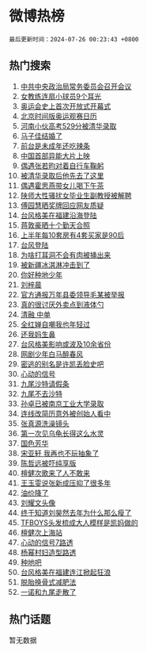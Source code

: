 # 微博热榜

`最后更新时间：2024-07-26 00:23:43 +0800`

## 热门搜索

1. [中共中央政治局常务委员会召开会议](https://m.weibo.cn/search?containerid=100103type%3D1%26t%3D10%26q%3D%23%E4%B8%AD%E5%85%B1%E4%B8%AD%E5%A4%AE%E6%94%BF%E6%B2%BB%E5%B1%80%E5%B8%B8%E5%8A%A1%E5%A7%94%E5%91%98%E4%BC%9A%E5%8F%AC%E5%BC%80%E4%BC%9A%E8%AE%AE%23&stream_entry_id=51&isnewpage=1&extparam=seat%3D1%26q%3D%2523%25E4%25B8%25AD%25E5%2585%25B1%25E4%25B8%25AD%25E5%25A4%25AE%25E6%2594%25BF%25E6%25B2%25BB%25E5%25B1%2580%25E5%25B8%25B8%25E5%258A%25A1%25E5%25A7%2594%25E5%2591%2598%25E4%25BC%259A%25E5%258F%25AC%25E5%25BC%2580%25E4%25BC%259A%25E8%25AE%25AE%2523%26filter_type%3Drealtimehot%26dgr%3D0%26pos%3D0%26stream_entry_id%3D51%26c_type%3D51%26cate%3D10103%26display_time%3D1721924622%26pre_seqid%3D17219246220650047359)
1. [女教练连扇小球员9个耳光](https://m.weibo.cn/search?containerid=100103type%3D1%26t%3D10%26q%3D%23%E5%A5%B3%E6%95%99%E7%BB%83%E8%BF%9E%E6%89%87%E5%B0%8F%E7%90%83%E5%91%989%E4%B8%AA%E8%80%B3%E5%85%89%23&stream_entry_id=31&isnewpage=1&extparam=seat%3D1%26flag%3D2%26filter_type%3Drealtimehot%26c_type%3D31%26lcate%3D5001%26band_rank%3D1%26realpos%3D1%26dgr%3D0%26pos%3D0%26stream_entry_id%3D31%26cate%3D5001%26q%3D%2523%25E5%25A5%25B3%25E6%2595%2599%25E7%25BB%2583%25E8%25BF%259E%25E6%2589%2587%25E5%25B0%258F%25E7%2590%2583%25E5%2591%25989%25E4%25B8%25AA%25E8%2580%25B3%25E5%2585%2589%2523%26display_time%3D1721924622%26pre_seqid%3D17219246220650047359)
1. [奥运会史上首次开放式开幕式](https://m.weibo.cn/search?containerid=100103type%3D1%26t%3D10%26q%3D%23%E5%A5%A5%E8%BF%90%E4%BC%9A%E5%8F%B2%E4%B8%8A%E9%A6%96%E6%AC%A1%E5%BC%80%E6%94%BE%E5%BC%8F%E5%BC%80%E5%B9%95%E5%BC%8F%23&stream_entry_id=31&isnewpage=1&extparam=seat%3D1%26flag%3D1%26filter_type%3Drealtimehot%26c_type%3D31%26lcate%3D5001%26band_rank%3D2%26realpos%3D2%26dgr%3D0%26pos%3D1%26stream_entry_id%3D31%26cate%3D5001%26q%3D%2523%25E5%25A5%25A5%25E8%25BF%2590%25E4%25BC%259A%25E5%258F%25B2%25E4%25B8%258A%25E9%25A6%2596%25E6%25AC%25A1%25E5%25BC%2580%25E6%2594%25BE%25E5%25BC%258F%25E5%25BC%2580%25E5%25B9%2595%25E5%25BC%258F%2523%26display_time%3D1721924622%26pre_seqid%3D17219246220650047359)
1. [北京时间版奥运观赛日历](https://m.weibo.cn/search?containerid=100103type%3D1%26t%3D10%26q%3D%23%E5%8C%97%E4%BA%AC%E6%97%B6%E9%97%B4%E7%89%88%E5%A5%A5%E8%BF%90%E8%A7%82%E8%B5%9B%E6%97%A5%E5%8E%86%23&stream_entry_id=31&isnewpage=1&extparam=seat%3D1%26flag%3D0%26filter_type%3Drealtimehot%26c_type%3D31%26lcate%3D5001%26band_rank%3D3%26realpos%3D3%26dgr%3D0%26pos%3D2%26stream_entry_id%3D31%26cate%3D5001%26q%3D%2523%25E5%258C%2597%25E4%25BA%25AC%25E6%2597%25B6%25E9%2597%25B4%25E7%2589%2588%25E5%25A5%25A5%25E8%25BF%2590%25E8%25A7%2582%25E8%25B5%259B%25E6%2597%25A5%25E5%258E%2586%2523%26display_time%3D1721924622%26pre_seqid%3D17219246220650047359)
1. [河南小伙高考529分被清华录取](https://m.weibo.cn/search?containerid=100103type%3D1%26t%3D10%26q%3D%23%E6%B2%B3%E5%8D%97%E5%B0%8F%E4%BC%99%E9%AB%98%E8%80%83529%E5%88%86%E8%A2%AB%E6%B8%85%E5%8D%8E%E5%BD%95%E5%8F%96%23&stream_entry_id=31&isnewpage=1&extparam=seat%3D1%26flag%3D32768%26filter_type%3Drealtimehot%26c_type%3D31%26lcate%3D5001%26band_rank%3D4%26realpos%3D4%26dgr%3D0%26pos%3D3%26stream_entry_id%3D31%26cate%3D5001%26q%3D%2523%25E6%25B2%25B3%25E5%258D%2597%25E5%25B0%258F%25E4%25BC%2599%25E9%25AB%2598%25E8%2580%2583529%25E5%2588%2586%25E8%25A2%25AB%25E6%25B8%2585%25E5%258D%258E%25E5%25BD%2595%25E5%258F%2596%2523%26display_time%3D1721924622%26pre_seqid%3D17219246220650047359)
1. [马子佳结婚了](https://m.weibo.cn/search?containerid=100103type%3D1%26t%3D10%26q%3D%23%E9%A9%AC%E5%AD%90%E4%BD%B3%E7%BB%93%E5%A9%9A%E4%BA%86%23&stream_entry_id=31&isnewpage=1&extparam=seat%3D1%26flag%3D2%26filter_type%3Drealtimehot%26c_type%3D31%26lcate%3D5001%26band_rank%3D5%26realpos%3D5%26dgr%3D0%26pos%3D4%26stream_entry_id%3D31%26cate%3D5001%26q%3D%2523%25E9%25A9%25AC%25E5%25AD%2590%25E4%25BD%25B3%25E7%25BB%2593%25E5%25A9%259A%25E4%25BA%2586%2523%26display_time%3D1721924622%26pre_seqid%3D17219246220650047359)
1. [前台是未成年还吃辣条](https://m.weibo.cn/search?containerid=100103type%3D1%26t%3D10%26q%3D%E5%89%8D%E5%8F%B0%E6%98%AF%E6%9C%AA%E6%88%90%E5%B9%B4%E8%BF%98%E5%90%83%E8%BE%A3%E6%9D%A1&stream_entry_id=31&isnewpage=1&extparam=seat%3D1%26flag%3D2%26filter_type%3Drealtimehot%26c_type%3D31%26lcate%3D5001%26band_rank%3D6%26realpos%3D6%26dgr%3D0%26pos%3D5%26stream_entry_id%3D31%26cate%3D5001%26q%3D%25E5%2589%258D%25E5%258F%25B0%25E6%2598%25AF%25E6%259C%25AA%25E6%2588%2590%25E5%25B9%25B4%25E8%25BF%2598%25E5%2590%2583%25E8%25BE%25A3%25E6%259D%25A1%26display_time%3D1721924622%26pre_seqid%3D17219246220650047359)
1. [中国首部异能大片上映](https://m.weibo.cn/search?containerid=100103type%3D1%26t%3D10%26q%3D%23%E4%B8%AD%E5%9B%BD%E9%A6%96%E9%83%A8%E5%BC%82%E8%83%BD%E5%A4%A7%E7%89%87%E4%B8%8A%E6%98%A0%23&stream_entry_id=31&isnewpage=1&extparam=seat%3D1%26topic_ad%3D1%26filter_type%3Drealtimehot%26c_type%3D31%26adid%3D246995%26lcate%3D5001%26q%3D%2523%25E4%25B8%25AD%25E5%259B%25BD%25E9%25A6%2596%25E9%2583%25A8%25E5%25BC%2582%25E8%2583%25BD%25E5%25A4%25A7%25E7%2589%2587%25E4%25B8%258A%25E6%2598%25A0%2523%26pos%3D6%26dgr%3D0%26is_ad_pos%3D1%26stream_entry_id%3D31%26cate%3D5001%26band_rank%3D7%26display_time%3D1721924622%26pre_seqid%3D17219246220650047359)
1. [偶遇张若昀对着自行车鞠躬](https://m.weibo.cn/search?containerid=100103type%3D1%26t%3D10%26q%3D%E5%81%B6%E9%81%87%E5%BC%A0%E8%8B%A5%E6%98%80%E5%AF%B9%E7%9D%80%E8%87%AA%E8%A1%8C%E8%BD%A6%E9%9E%A0%E8%BA%AC&stream_entry_id=31&isnewpage=1&extparam=seat%3D1%26flag%3D2%26filter_type%3Drealtimehot%26c_type%3D31%26lcate%3D5001%26band_rank%3D7%26realpos%3D7%26dgr%3D0%26pos%3D7%26stream_entry_id%3D31%26cate%3D5001%26q%3D%25E5%2581%25B6%25E9%2581%2587%25E5%25BC%25A0%25E8%258B%25A5%25E6%2598%2580%25E5%25AF%25B9%25E7%259D%2580%25E8%2587%25AA%25E8%25A1%258C%25E8%25BD%25A6%25E9%259E%25A0%25E8%25BA%25AC%26display_time%3D1721924622%26pre_seqid%3D17219246220650047359)
1. [被清华录取后他先去了这里](https://m.weibo.cn/search?containerid=100103type%3D1%26t%3D10%26q%3D%23%E8%A2%AB%E6%B8%85%E5%8D%8E%E5%BD%95%E5%8F%96%E5%90%8E%E4%BB%96%E5%85%88%E5%8E%BB%E4%BA%86%E8%BF%99%E9%87%8C%23&stream_entry_id=31&isnewpage=1&extparam=seat%3D1%26flag%3D0%26filter_type%3Drealtimehot%26c_type%3D31%26lcate%3D5001%26band_rank%3D8%26realpos%3D8%26dgr%3D0%26pos%3D8%26stream_entry_id%3D31%26cate%3D5001%26q%3D%2523%25E8%25A2%25AB%25E6%25B8%2585%25E5%258D%258E%25E5%25BD%2595%25E5%258F%2596%25E5%2590%258E%25E4%25BB%2596%25E5%2585%2588%25E5%258E%25BB%25E4%25BA%2586%25E8%25BF%2599%25E9%2587%258C%2523%26display_time%3D1721924622%26pre_seqid%3D17219246220650047359)
1. [偶遇霍思燕带女儿喝下午茶](https://m.weibo.cn/search?containerid=100103type%3D1%26t%3D10%26q%3D%23%E5%81%B6%E9%81%87%E9%9C%8D%E6%80%9D%E7%87%95%E5%B8%A6%E5%A5%B3%E5%84%BF%E5%96%9D%E4%B8%8B%E5%8D%88%E8%8C%B6%23&stream_entry_id=31&isnewpage=1&extparam=seat%3D1%26flag%3D2%26filter_type%3Drealtimehot%26c_type%3D31%26lcate%3D5001%26band_rank%3D9%26realpos%3D9%26dgr%3D0%26pos%3D9%26stream_entry_id%3D31%26cate%3D5001%26q%3D%2523%25E5%2581%25B6%25E9%2581%2587%25E9%259C%258D%25E6%2580%259D%25E7%2587%2595%25E5%25B8%25A6%25E5%25A5%25B3%25E5%2584%25BF%25E5%2596%259D%25E4%25B8%258B%25E5%258D%2588%25E8%258C%25B6%2523%26display_time%3D1721924622%26pre_seqid%3D17219246220650047359)
1. [陕师大性骚扰女毕业生副教授被解聘](https://m.weibo.cn/search?containerid=100103type%3D1%26t%3D10%26q%3D%23%E9%99%95%E5%B8%88%E5%A4%A7%E6%80%A7%E9%AA%9A%E6%89%B0%E5%A5%B3%E6%AF%95%E4%B8%9A%E7%94%9F%E5%89%AF%E6%95%99%E6%8E%88%E8%A2%AB%E8%A7%A3%E8%81%98%23&stream_entry_id=31&isnewpage=1&extparam=seat%3D1%26flag%3D1%26filter_type%3Drealtimehot%26c_type%3D31%26lcate%3D5001%26band_rank%3D10%26realpos%3D10%26dgr%3D0%26pos%3D10%26stream_entry_id%3D31%26cate%3D5001%26q%3D%2523%25E9%2599%2595%25E5%25B8%2588%25E5%25A4%25A7%25E6%2580%25A7%25E9%25AA%259A%25E6%2589%25B0%25E5%25A5%25B3%25E6%25AF%2595%25E4%25B8%259A%25E7%2594%259F%25E5%2589%25AF%25E6%2595%2599%25E6%258E%2588%25E8%25A2%25AB%25E8%25A7%25A3%25E8%2581%2598%2523%26display_time%3D1721924622%26pre_seqid%3D17219246220650047359)
1. [傅园慧晒奖牌回应网友质疑](https://m.weibo.cn/search?containerid=100103type%3D1%26t%3D10%26q%3D%23%E5%82%85%E5%9B%AD%E6%85%A7%E6%99%92%E5%A5%96%E7%89%8C%E5%9B%9E%E5%BA%94%E7%BD%91%E5%8F%8B%E8%B4%A8%E7%96%91%23&stream_entry_id=31&isnewpage=1&extparam=seat%3D1%26flag%3D1%26filter_type%3Drealtimehot%26c_type%3D31%26lcate%3D5001%26band_rank%3D11%26realpos%3D11%26dgr%3D0%26pos%3D11%26stream_entry_id%3D31%26cate%3D5001%26q%3D%2523%25E5%2582%2585%25E5%259B%25AD%25E6%2585%25A7%25E6%2599%2592%25E5%25A5%2596%25E7%2589%258C%25E5%259B%259E%25E5%25BA%2594%25E7%25BD%2591%25E5%258F%258B%25E8%25B4%25A8%25E7%2596%2591%2523%26display_time%3D1721924622%26pre_seqid%3D17219246220650047359)
1. [台风格美在福建沿海登陆](https://m.weibo.cn/search?containerid=100103type%3D1%26t%3D10%26q%3D%23%E5%8F%B0%E9%A3%8E%E6%A0%BC%E7%BE%8E%E5%9C%A8%E7%A6%8F%E5%BB%BA%E6%B2%BF%E6%B5%B7%E7%99%BB%E9%99%86%23&stream_entry_id=31&isnewpage=1&extparam=seat%3D1%26flag%3D0%26filter_type%3Drealtimehot%26c_type%3D31%26lcate%3D5001%26band_rank%3D12%26realpos%3D12%26dgr%3D0%26pos%3D12%26stream_entry_id%3D31%26cate%3D5001%26q%3D%2523%25E5%258F%25B0%25E9%25A3%258E%25E6%25A0%25BC%25E7%25BE%258E%25E5%259C%25A8%25E7%25A6%258F%25E5%25BB%25BA%25E6%25B2%25BF%25E6%25B5%25B7%25E7%2599%25BB%25E9%2599%2586%2523%26display_time%3D1721924622%26pre_seqid%3D17219246220650047359)
1. [蒋敦豪晒十个勤天合照](https://m.weibo.cn/search?containerid=100103type%3D1%26t%3D10%26q%3D%23%E8%92%8B%E6%95%A6%E8%B1%AA%E6%99%92%E5%8D%81%E4%B8%AA%E5%8B%A4%E5%A4%A9%E5%90%88%E7%85%A7%23&stream_entry_id=31&isnewpage=1&extparam=seat%3D1%26flag%3D1%26filter_type%3Drealtimehot%26c_type%3D31%26lcate%3D5001%26band_rank%3D13%26realpos%3D13%26dgr%3D0%26pos%3D13%26stream_entry_id%3D31%26cate%3D5001%26q%3D%2523%25E8%2592%258B%25E6%2595%25A6%25E8%25B1%25AA%25E6%2599%2592%25E5%258D%2581%25E4%25B8%25AA%25E5%258B%25A4%25E5%25A4%25A9%25E5%2590%2588%25E7%2585%25A7%2523%26display_time%3D1721924622%26pre_seqid%3D17219246220650047359)
1. [上半年每10套房有4套买家是90后](https://m.weibo.cn/search?containerid=100103type%3D1%26t%3D10%26q%3D%23%E4%B8%8A%E5%8D%8A%E5%B9%B4%E6%AF%8F10%E5%A5%97%E6%88%BF%E6%9C%894%E5%A5%97%E4%B9%B0%E5%AE%B6%E6%98%AF90%E5%90%8E%23&stream_entry_id=31&isnewpage=1&extparam=seat%3D1%26flag%3D0%26filter_type%3Drealtimehot%26c_type%3D31%26lcate%3D5001%26band_rank%3D14%26realpos%3D14%26dgr%3D0%26pos%3D14%26stream_entry_id%3D31%26cate%3D5001%26q%3D%2523%25E4%25B8%258A%25E5%258D%258A%25E5%25B9%25B4%25E6%25AF%258F10%25E5%25A5%2597%25E6%2588%25BF%25E6%259C%25894%25E5%25A5%2597%25E4%25B9%25B0%25E5%25AE%25B6%25E6%2598%25AF90%25E5%2590%258E%2523%26display_time%3D1721924622%26pre_seqid%3D17219246220650047359)
1. [台风登陆](https://m.weibo.cn/search?containerid=100103type%3D1%26t%3D10%26q%3D%E5%8F%B0%E9%A3%8E%E7%99%BB%E9%99%86&stream_entry_id=31&isnewpage=1&extparam=seat%3D1%26flag%3D0%26filter_type%3Drealtimehot%26c_type%3D31%26lcate%3D5001%26band_rank%3D15%26realpos%3D15%26dgr%3D0%26pos%3D15%26stream_entry_id%3D31%26cate%3D5001%26q%3D%25E5%258F%25B0%25E9%25A3%258E%25E7%2599%25BB%25E9%2599%2586%26display_time%3D1721924622%26pre_seqid%3D17219246220650047359)
1. [为啥打耳洞不会有肉被捅出来](https://m.weibo.cn/search?containerid=100103type%3D1%26t%3D10%26q%3D%23%E4%B8%BA%E5%95%A5%E6%89%93%E8%80%B3%E6%B4%9E%E4%B8%8D%E4%BC%9A%E6%9C%89%E8%82%89%E8%A2%AB%E6%8D%85%E5%87%BA%E6%9D%A5%23&stream_entry_id=31&isnewpage=1&extparam=seat%3D1%26flag%3D0%26filter_type%3Drealtimehot%26c_type%3D31%26lcate%3D5001%26band_rank%3D16%26realpos%3D16%26dgr%3D0%26pos%3D16%26stream_entry_id%3D31%26cate%3D5001%26q%3D%2523%25E4%25B8%25BA%25E5%2595%25A5%25E6%2589%2593%25E8%2580%25B3%25E6%25B4%259E%25E4%25B8%258D%25E4%25BC%259A%25E6%259C%2589%25E8%2582%2589%25E8%25A2%25AB%25E6%258D%2585%25E5%2587%25BA%25E6%259D%25A5%2523%26display_time%3D1721924622%26pre_seqid%3D17219246220650047359)
1. [被新疆冰淇淋冲击到了](https://m.weibo.cn/search?containerid=100103type%3D1%26t%3D10%26q%3D%23%E8%A2%AB%E6%96%B0%E7%96%86%E5%86%B0%E6%B7%87%E6%B7%8B%E5%86%B2%E5%87%BB%E5%88%B0%E4%BA%86%23&stream_entry_id=31&isnewpage=1&extparam=seat%3D1%26flag%3D1%26filter_type%3Drealtimehot%26c_type%3D31%26lcate%3D5001%26band_rank%3D17%26realpos%3D17%26dgr%3D0%26pos%3D17%26stream_entry_id%3D31%26cate%3D5001%26q%3D%2523%25E8%25A2%25AB%25E6%2596%25B0%25E7%2596%2586%25E5%2586%25B0%25E6%25B7%2587%25E6%25B7%258B%25E5%2586%25B2%25E5%2587%25BB%25E5%2588%25B0%25E4%25BA%2586%2523%26display_time%3D1721924622%26pre_seqid%3D17219246220650047359)
1. [你好种地少年](https://m.weibo.cn/search?containerid=100103type%3D1%26t%3D10%26q%3D%23%E4%BD%A0%E5%A5%BD%E7%A7%8D%E5%9C%B0%E5%B0%91%E5%B9%B4%23&stream_entry_id=31&isnewpage=1&extparam=seat%3D1%26flag%3D0%26filter_type%3Drealtimehot%26c_type%3D31%26lcate%3D5001%26band_rank%3D18%26realpos%3D18%26dgr%3D0%26pos%3D18%26stream_entry_id%3D31%26cate%3D5001%26q%3D%2523%25E4%25BD%25A0%25E5%25A5%25BD%25E7%25A7%258D%25E5%259C%25B0%25E5%25B0%2591%25E5%25B9%25B4%2523%26display_time%3D1721924622%26pre_seqid%3D17219246220650047359)
1. [刘梓晨](https://m.weibo.cn/search?containerid=100103type%3D1%26t%3D10%26q%3D%E5%88%98%E6%A2%93%E6%99%A8&stream_entry_id=31&isnewpage=1&extparam=seat%3D1%26flag%3D0%26filter_type%3Drealtimehot%26c_type%3D31%26lcate%3D5001%26band_rank%3D19%26realpos%3D19%26dgr%3D0%26pos%3D19%26stream_entry_id%3D31%26cate%3D5001%26q%3D%25E5%2588%2598%25E6%25A2%2593%25E6%2599%25A8%26display_time%3D1721924622%26pre_seqid%3D17219246220650047359)
1. [官方通报万年县委领导毛某被举报](https://m.weibo.cn/search?containerid=100103type%3D1%26t%3D10%26q%3D%23%E5%AE%98%E6%96%B9%E9%80%9A%E6%8A%A5%E4%B8%87%E5%B9%B4%E5%8E%BF%E5%A7%94%E9%A2%86%E5%AF%BC%E6%AF%9B%E6%9F%90%E8%A2%AB%E4%B8%BE%E6%8A%A5%23&stream_entry_id=31&isnewpage=1&extparam=seat%3D1%26flag%3D1%26filter_type%3Drealtimehot%26c_type%3D31%26lcate%3D5001%26band_rank%3D20%26realpos%3D20%26dgr%3D0%26pos%3D20%26stream_entry_id%3D31%26cate%3D5001%26q%3D%2523%25E5%25AE%2598%25E6%2596%25B9%25E9%2580%259A%25E6%258A%25A5%25E4%25B8%2587%25E5%25B9%25B4%25E5%258E%25BF%25E5%25A7%2594%25E9%25A2%2586%25E5%25AF%25BC%25E6%25AF%259B%25E6%259F%2590%25E8%25A2%25AB%25E4%25B8%25BE%25E6%258A%25A5%2523%26display_time%3D1721924622%26pre_seqid%3D17219246220650047359)
1. [真的很讨厌外卖点到液体勺](https://m.weibo.cn/search?containerid=100103type%3D1%26t%3D10%26q%3D%23%E7%9C%9F%E7%9A%84%E5%BE%88%E8%AE%A8%E5%8E%8C%E5%A4%96%E5%8D%96%E7%82%B9%E5%88%B0%E6%B6%B2%E4%BD%93%E5%8B%BA%23&stream_entry_id=31&isnewpage=1&extparam=seat%3D1%26flag%3D0%26filter_type%3Drealtimehot%26c_type%3D31%26lcate%3D5001%26band_rank%3D21%26realpos%3D21%26dgr%3D0%26pos%3D21%26stream_entry_id%3D31%26cate%3D5001%26q%3D%2523%25E7%259C%259F%25E7%259A%2584%25E5%25BE%2588%25E8%25AE%25A8%25E5%258E%258C%25E5%25A4%2596%25E5%258D%2596%25E7%2582%25B9%25E5%2588%25B0%25E6%25B6%25B2%25E4%25BD%2593%25E5%258B%25BA%2523%26display_time%3D1721924622%26pre_seqid%3D17219246220650047359)
1. [清融 中单](https://m.weibo.cn/search?containerid=100103type%3D1%26t%3D10%26q%3D%E6%B8%85%E8%9E%8D+%E4%B8%AD%E5%8D%95&stream_entry_id=31&isnewpage=1&extparam=seat%3D1%26flag%3D0%26filter_type%3Drealtimehot%26c_type%3D31%26lcate%3D5001%26band_rank%3D22%26realpos%3D22%26dgr%3D0%26pos%3D22%26stream_entry_id%3D31%26cate%3D5001%26q%3D%25E6%25B8%2585%25E8%259E%258D%2520%25E4%25B8%25AD%25E5%258D%2595%26display_time%3D1721924622%26pre_seqid%3D17219246220650047359)
1. [全红婵自嘲我也年轻过](https://m.weibo.cn/search?containerid=100103type%3D1%26t%3D10%26q%3D%23%E5%85%A8%E7%BA%A2%E5%A9%B5%E8%87%AA%E5%98%B2%E6%88%91%E4%B9%9F%E5%B9%B4%E8%BD%BB%E8%BF%87%23&stream_entry_id=31&isnewpage=1&extparam=seat%3D1%26flag%3D1%26filter_type%3Drealtimehot%26c_type%3D31%26lcate%3D5001%26band_rank%3D23%26realpos%3D23%26dgr%3D0%26pos%3D23%26stream_entry_id%3D31%26cate%3D5001%26q%3D%2523%25E5%2585%25A8%25E7%25BA%25A2%25E5%25A9%25B5%25E8%2587%25AA%25E5%2598%25B2%25E6%2588%2591%25E4%25B9%259F%25E5%25B9%25B4%25E8%25BD%25BB%25E8%25BF%2587%2523%26display_time%3D1721924622%26pre_seqid%3D17219246220650047359)
1. [还我妈生鼻](https://m.weibo.cn/search?containerid=100103type%3D1%26t%3D10%26q%3D%23%E8%BF%98%E6%88%91%E5%A6%88%E7%94%9F%E9%BC%BB%23&stream_entry_id=31&isnewpage=1&extparam=seat%3D1%26flag%3D0%26filter_type%3Drealtimehot%26c_type%3D31%26lcate%3D5001%26band_rank%3D24%26realpos%3D24%26dgr%3D0%26pos%3D24%26stream_entry_id%3D31%26cate%3D5001%26q%3D%2523%25E8%25BF%2598%25E6%2588%2591%25E5%25A6%2588%25E7%2594%259F%25E9%25BC%25BB%2523%26display_time%3D1721924622%26pre_seqid%3D17219246220650047359)
1. [台风格美影响或波及10余省份](https://m.weibo.cn/search?containerid=100103type%3D1%26t%3D10%26q%3D%23%E5%8F%B0%E9%A3%8E%E6%A0%BC%E7%BE%8E%E5%BD%B1%E5%93%8D%E6%88%96%E6%B3%A2%E5%8F%8A10%E4%BD%99%E7%9C%81%E4%BB%BD%23&stream_entry_id=31&isnewpage=1&extparam=seat%3D1%26flag%3D0%26filter_type%3Drealtimehot%26c_type%3D31%26lcate%3D5001%26band_rank%3D25%26realpos%3D25%26dgr%3D0%26pos%3D25%26stream_entry_id%3D31%26cate%3D5001%26q%3D%2523%25E5%258F%25B0%25E9%25A3%258E%25E6%25A0%25BC%25E7%25BE%258E%25E5%25BD%25B1%25E5%2593%258D%25E6%2588%2596%25E6%25B3%25A2%25E5%258F%258A10%25E4%25BD%2599%25E7%259C%2581%25E4%25BB%25BD%2523%26display_time%3D1721924622%26pre_seqid%3D17219246220650047359)
1. [网剧少年白马醉春风](https://m.weibo.cn/search?containerid=100103type%3D1%26t%3D10%26q%3D%E7%BD%91%E5%89%A7%E5%B0%91%E5%B9%B4%E7%99%BD%E9%A9%AC%E9%86%89%E6%98%A5%E9%A3%8E&stream_entry_id=31&isnewpage=1&extparam=seat%3D1%26flag%3D1%26filter_type%3Drealtimehot%26c_type%3D31%26lcate%3D5001%26band_rank%3D26%26realpos%3D26%26dgr%3D0%26pos%3D26%26stream_entry_id%3D31%26cate%3D5001%26q%3D%25E7%25BD%2591%25E5%2589%25A7%25E5%25B0%2591%25E5%25B9%25B4%25E7%2599%25BD%25E9%25A9%25AC%25E9%2586%2589%25E6%2598%25A5%25E9%25A3%258E%26display_time%3D1721924622%26pre_seqid%3D17219246220650047359)
1. [密逃的别名是许凯丢脸史吧](https://m.weibo.cn/search?containerid=100103type%3D1%26t%3D10%26q%3D%23%E5%AF%86%E9%80%83%E7%9A%84%E5%88%AB%E5%90%8D%E6%98%AF%E8%AE%B8%E5%87%AF%E4%B8%A2%E8%84%B8%E5%8F%B2%E5%90%A7%23&stream_entry_id=31&isnewpage=1&extparam=seat%3D1%26flag%3D1%26filter_type%3Drealtimehot%26c_type%3D31%26lcate%3D5001%26band_rank%3D27%26realpos%3D27%26dgr%3D0%26pos%3D27%26stream_entry_id%3D31%26cate%3D5001%26q%3D%2523%25E5%25AF%2586%25E9%2580%2583%25E7%259A%2584%25E5%2588%25AB%25E5%2590%258D%25E6%2598%25AF%25E8%25AE%25B8%25E5%2587%25AF%25E4%25B8%25A2%25E8%2584%25B8%25E5%258F%25B2%25E5%2590%25A7%2523%26display_time%3D1721924622%26pre_seqid%3D17219246220650047359)
1. [心动的信号](https://m.weibo.cn/search?containerid=100103type%3D1%26t%3D10%26q%3D%E5%BF%83%E5%8A%A8%E7%9A%84%E4%BF%A1%E5%8F%B7&stream_entry_id=31&isnewpage=1&extparam=seat%3D1%26flag%3D0%26filter_type%3Drealtimehot%26c_type%3D31%26lcate%3D5001%26band_rank%3D28%26realpos%3D28%26dgr%3D0%26pos%3D28%26stream_entry_id%3D31%26cate%3D5001%26q%3D%25E5%25BF%2583%25E5%258A%25A8%25E7%259A%2584%25E4%25BF%25A1%25E5%258F%25B7%26display_time%3D1721924622%26pre_seqid%3D17219246220650047359)
1. [九尾沙特请假条](https://m.weibo.cn/search?containerid=100103type%3D1%26t%3D10%26q%3D%E4%B9%9D%E5%B0%BE%E6%B2%99%E7%89%B9%E8%AF%B7%E5%81%87%E6%9D%A1&stream_entry_id=31&isnewpage=1&extparam=seat%3D1%26flag%3D0%26filter_type%3Drealtimehot%26c_type%3D31%26lcate%3D5001%26band_rank%3D29%26realpos%3D29%26dgr%3D0%26pos%3D29%26stream_entry_id%3D31%26cate%3D5001%26q%3D%25E4%25B9%259D%25E5%25B0%25BE%25E6%25B2%2599%25E7%2589%25B9%25E8%25AF%25B7%25E5%2581%2587%25E6%259D%25A1%26display_time%3D1721924622%26pre_seqid%3D17219246220650047359)
1. [九尾不去沙特](https://m.weibo.cn/search?containerid=100103type%3D1%26t%3D10%26q%3D%23%E4%B9%9D%E5%B0%BE%E4%B8%8D%E5%8E%BB%E6%B2%99%E7%89%B9%23&stream_entry_id=31&isnewpage=1&extparam=seat%3D1%26flag%3D0%26filter_type%3Drealtimehot%26c_type%3D31%26lcate%3D5001%26band_rank%3D30%26realpos%3D30%26dgr%3D0%26pos%3D30%26stream_entry_id%3D31%26cate%3D5001%26q%3D%2523%25E4%25B9%259D%25E5%25B0%25BE%25E4%25B8%258D%25E5%258E%25BB%25E6%25B2%2599%25E7%2589%25B9%2523%26display_time%3D1721924622%26pre_seqid%3D17219246220650047359)
1. [孙卓已被南京工业大学录取](https://m.weibo.cn/search?containerid=100103type%3D1%26t%3D10%26q%3D%23%E5%AD%99%E5%8D%93%E5%B7%B2%E8%A2%AB%E5%8D%97%E4%BA%AC%E5%B7%A5%E4%B8%9A%E5%A4%A7%E5%AD%A6%E5%BD%95%E5%8F%96%23&stream_entry_id=31&isnewpage=1&extparam=seat%3D1%26flag%3D0%26filter_type%3Drealtimehot%26c_type%3D31%26lcate%3D5001%26band_rank%3D31%26realpos%3D31%26dgr%3D0%26pos%3D31%26stream_entry_id%3D31%26cate%3D5001%26q%3D%2523%25E5%25AD%2599%25E5%258D%2593%25E5%25B7%25B2%25E8%25A2%25AB%25E5%258D%2597%25E4%25BA%25AC%25E5%25B7%25A5%25E4%25B8%259A%25E5%25A4%25A7%25E5%25AD%25A6%25E5%25BD%2595%25E5%258F%2596%2523%26display_time%3D1721924622%26pre_seqid%3D17219246220650047359)
1. [连线改简历意外被创始人看中](https://m.weibo.cn/search?containerid=100103type%3D1%26t%3D10%26q%3D%23%E8%BF%9E%E7%BA%BF%E6%94%B9%E7%AE%80%E5%8E%86%E6%84%8F%E5%A4%96%E8%A2%AB%E5%88%9B%E5%A7%8B%E4%BA%BA%E7%9C%8B%E4%B8%AD%23&stream_entry_id=31&isnewpage=1&extparam=seat%3D1%26flag%3D0%26filter_type%3Drealtimehot%26c_type%3D31%26lcate%3D5001%26band_rank%3D32%26realpos%3D32%26dgr%3D0%26pos%3D32%26stream_entry_id%3D31%26cate%3D5001%26q%3D%2523%25E8%25BF%259E%25E7%25BA%25BF%25E6%2594%25B9%25E7%25AE%2580%25E5%258E%2586%25E6%2584%258F%25E5%25A4%2596%25E8%25A2%25AB%25E5%2588%259B%25E5%25A7%258B%25E4%25BA%25BA%25E7%259C%258B%25E4%25B8%25AD%2523%26display_time%3D1721924622%26pre_seqid%3D17219246220650047359)
1. [张真源洗澡镜头](https://m.weibo.cn/search?containerid=100103type%3D1%26t%3D10%26q%3D%E5%BC%A0%E7%9C%9F%E6%BA%90%E6%B4%97%E6%BE%A1%E9%95%9C%E5%A4%B4&stream_entry_id=31&isnewpage=1&extparam=seat%3D1%26flag%3D0%26filter_type%3Drealtimehot%26c_type%3D31%26lcate%3D5001%26band_rank%3D33%26realpos%3D33%26dgr%3D0%26pos%3D33%26stream_entry_id%3D31%26cate%3D5001%26q%3D%25E5%25BC%25A0%25E7%259C%259F%25E6%25BA%2590%25E6%25B4%2597%25E6%25BE%25A1%25E9%2595%259C%25E5%25A4%25B4%26display_time%3D1721924622%26pre_seqid%3D17219246220650047359)
1. [第一次见乌龟长得这么水灵](https://m.weibo.cn/search?containerid=100103type%3D1%26t%3D10%26q%3D%E7%AC%AC%E4%B8%80%E6%AC%A1%E8%A7%81%E4%B9%8C%E9%BE%9F%E9%95%BF%E5%BE%97%E8%BF%99%E4%B9%88%E6%B0%B4%E7%81%B5&stream_entry_id=31&isnewpage=1&extparam=seat%3D1%26flag%3D0%26filter_type%3Drealtimehot%26c_type%3D31%26lcate%3D5001%26band_rank%3D34%26realpos%3D34%26dgr%3D0%26pos%3D34%26stream_entry_id%3D31%26cate%3D5001%26q%3D%25E7%25AC%25AC%25E4%25B8%2580%25E6%25AC%25A1%25E8%25A7%2581%25E4%25B9%258C%25E9%25BE%259F%25E9%2595%25BF%25E5%25BE%2597%25E8%25BF%2599%25E4%25B9%2588%25E6%25B0%25B4%25E7%2581%25B5%26display_time%3D1721924622%26pre_seqid%3D17219246220650047359)
1. [国色芳华](https://m.weibo.cn/search?containerid=100103type%3D1%26t%3D10%26q%3D%E5%9B%BD%E8%89%B2%E8%8A%B3%E5%8D%8E&stream_entry_id=31&isnewpage=1&extparam=seat%3D1%26flag%3D1%26filter_type%3Drealtimehot%26c_type%3D31%26lcate%3D5001%26band_rank%3D35%26realpos%3D35%26dgr%3D0%26pos%3D35%26stream_entry_id%3D31%26cate%3D5001%26q%3D%25E5%259B%25BD%25E8%2589%25B2%25E8%258A%25B3%25E5%258D%258E%26display_time%3D1721924622%26pre_seqid%3D17219246220650047359)
1. [宋亚轩 我再也不玩抽象了](https://m.weibo.cn/search?containerid=100103type%3D1%26t%3D10%26q%3D%E5%AE%8B%E4%BA%9A%E8%BD%A9+%E6%88%91%E5%86%8D%E4%B9%9F%E4%B8%8D%E7%8E%A9%E6%8A%BD%E8%B1%A1%E4%BA%86&stream_entry_id=31&isnewpage=1&extparam=seat%3D1%26flag%3D0%26filter_type%3Drealtimehot%26c_type%3D31%26lcate%3D5001%26band_rank%3D36%26realpos%3D36%26dgr%3D0%26pos%3D36%26stream_entry_id%3D31%26cate%3D5001%26q%3D%25E5%25AE%258B%25E4%25BA%259A%25E8%25BD%25A9%2520%25E6%2588%2591%25E5%2586%258D%25E4%25B9%259F%25E4%25B8%258D%25E7%258E%25A9%25E6%258A%25BD%25E8%25B1%25A1%25E4%25BA%2586%26display_time%3D1721924622%26pre_seqid%3D17219246220650047359)
1. [陈哲远被吓纯享版](https://m.weibo.cn/search?containerid=100103type%3D1%26t%3D10%26q%3D%23%E9%99%88%E5%93%B2%E8%BF%9C%E8%A2%AB%E5%90%93%E7%BA%AF%E4%BA%AB%E7%89%88%23&stream_entry_id=31&isnewpage=1&extparam=seat%3D1%26flag%3D1%26filter_type%3Drealtimehot%26c_type%3D31%26lcate%3D5001%26band_rank%3D37%26realpos%3D37%26dgr%3D0%26pos%3D37%26stream_entry_id%3D31%26cate%3D5001%26q%3D%2523%25E9%2599%2588%25E5%2593%25B2%25E8%25BF%259C%25E8%25A2%25AB%25E5%2590%2593%25E7%25BA%25AF%25E4%25BA%25AB%25E7%2589%2588%2523%26display_time%3D1721924622%26pre_seqid%3D17219246220650047359)
1. [檀健次歌来了人不敢来](https://m.weibo.cn/search?containerid=100103type%3D1%26t%3D10%26q%3D%E6%AA%80%E5%81%A5%E6%AC%A1%E6%AD%8C%E6%9D%A5%E4%BA%86%E4%BA%BA%E4%B8%8D%E6%95%A2%E6%9D%A5&stream_entry_id=31&isnewpage=1&extparam=seat%3D1%26flag%3D1%26filter_type%3Drealtimehot%26c_type%3D31%26lcate%3D5001%26band_rank%3D38%26realpos%3D38%26dgr%3D0%26pos%3D38%26stream_entry_id%3D31%26cate%3D5001%26q%3D%25E6%25AA%2580%25E5%2581%25A5%25E6%25AC%25A1%25E6%25AD%258C%25E6%259D%25A5%25E4%25BA%2586%25E4%25BA%25BA%25E4%25B8%258D%25E6%2595%25A2%25E6%259D%25A5%26display_time%3D1721924622%26pre_seqid%3D17219246220650047359)
1. [王玉雯说张新成压抑了很多年](https://m.weibo.cn/search?containerid=100103type%3D1%26t%3D10%26q%3D%23%E7%8E%8B%E7%8E%89%E9%9B%AF%E8%AF%B4%E5%BC%A0%E6%96%B0%E6%88%90%E5%8E%8B%E6%8A%91%E4%BA%86%E5%BE%88%E5%A4%9A%E5%B9%B4%23&stream_entry_id=31&isnewpage=1&extparam=seat%3D1%26flag%3D0%26filter_type%3Drealtimehot%26c_type%3D31%26lcate%3D5001%26band_rank%3D39%26realpos%3D39%26dgr%3D0%26pos%3D39%26stream_entry_id%3D31%26cate%3D5001%26q%3D%2523%25E7%258E%258B%25E7%258E%2589%25E9%259B%25AF%25E8%25AF%25B4%25E5%25BC%25A0%25E6%2596%25B0%25E6%2588%2590%25E5%258E%258B%25E6%258A%2591%25E4%25BA%2586%25E5%25BE%2588%25E5%25A4%259A%25E5%25B9%25B4%2523%26display_time%3D1721924622%26pre_seqid%3D17219246220650047359)
1. [油价降了](https://m.weibo.cn/search?containerid=100103type%3D1%26t%3D10%26q%3D%23%E6%B2%B9%E4%BB%B7%E9%99%8D%E4%BA%86%23&stream_entry_id=31&isnewpage=1&extparam=seat%3D1%26flag%3D0%26filter_type%3Drealtimehot%26c_type%3D31%26lcate%3D5001%26band_rank%3D40%26realpos%3D40%26dgr%3D0%26pos%3D40%26stream_entry_id%3D31%26cate%3D5001%26q%3D%2523%25E6%25B2%25B9%25E4%25BB%25B7%25E9%2599%258D%25E4%25BA%2586%2523%26display_time%3D1721924622%26pre_seqid%3D17219246220650047359)
1. [刘耀文头像](https://m.weibo.cn/search?containerid=100103type%3D1%26t%3D10%26q%3D%E5%88%98%E8%80%80%E6%96%87%E5%A4%B4%E5%83%8F&stream_entry_id=31&isnewpage=1&extparam=seat%3D1%26flag%3D0%26filter_type%3Drealtimehot%26c_type%3D31%26lcate%3D5001%26band_rank%3D41%26realpos%3D41%26dgr%3D0%26pos%3D41%26stream_entry_id%3D31%26cate%3D5001%26q%3D%25E5%2588%2598%25E8%2580%2580%25E6%2596%2587%25E5%25A4%25B4%25E5%2583%258F%26display_time%3D1721924622%26pre_seqid%3D17219246220650047359)
1. [终于知道刘昊然去年为什么那么瘦了](https://m.weibo.cn/search?containerid=100103type%3D1%26t%3D10%26q%3D%23%E7%BB%88%E4%BA%8E%E7%9F%A5%E9%81%93%E5%88%98%E6%98%8A%E7%84%B6%E5%8E%BB%E5%B9%B4%E4%B8%BA%E4%BB%80%E4%B9%88%E9%82%A3%E4%B9%88%E7%98%A6%E4%BA%86%23&stream_entry_id=31&isnewpage=1&extparam=seat%3D1%26flag%3D0%26filter_type%3Drealtimehot%26c_type%3D31%26lcate%3D5001%26band_rank%3D42%26realpos%3D42%26dgr%3D0%26pos%3D42%26stream_entry_id%3D31%26cate%3D5001%26q%3D%2523%25E7%25BB%2588%25E4%25BA%258E%25E7%259F%25A5%25E9%2581%2593%25E5%2588%2598%25E6%2598%258A%25E7%2584%25B6%25E5%258E%25BB%25E5%25B9%25B4%25E4%25B8%25BA%25E4%25BB%2580%25E4%25B9%2588%25E9%2582%25A3%25E4%25B9%2588%25E7%2598%25A6%25E4%25BA%2586%2523%26display_time%3D1721924622%26pre_seqid%3D17219246220650047359)
1. [TFBOYS头发梳成大人模样是凯妈做的](https://m.weibo.cn/search?containerid=100103type%3D1%26t%3D10%26q%3D%23TFBOYS%E5%A4%B4%E5%8F%91%E6%A2%B3%E6%88%90%E5%A4%A7%E4%BA%BA%E6%A8%A1%E6%A0%B7%E6%98%AF%E5%87%AF%E5%A6%88%E5%81%9A%E7%9A%84%23&stream_entry_id=31&isnewpage=1&extparam=seat%3D1%26flag%3D0%26filter_type%3Drealtimehot%26c_type%3D31%26lcate%3D5001%26band_rank%3D43%26realpos%3D43%26dgr%3D0%26pos%3D43%26stream_entry_id%3D31%26cate%3D5001%26q%3D%2523TFBOYS%25E5%25A4%25B4%25E5%258F%2591%25E6%25A2%25B3%25E6%2588%2590%25E5%25A4%25A7%25E4%25BA%25BA%25E6%25A8%25A1%25E6%25A0%25B7%25E6%2598%25AF%25E5%2587%25AF%25E5%25A6%2588%25E5%2581%259A%25E7%259A%2584%2523%26display_time%3D1721924622%26pre_seqid%3D17219246220650047359)
1. [檀健次上海站](https://m.weibo.cn/search?containerid=100103type%3D1%26t%3D10%26q%3D%E6%AA%80%E5%81%A5%E6%AC%A1%E4%B8%8A%E6%B5%B7%E7%AB%99&stream_entry_id=31&isnewpage=1&extparam=seat%3D1%26flag%3D1%26filter_type%3Drealtimehot%26c_type%3D31%26lcate%3D5001%26band_rank%3D44%26realpos%3D44%26dgr%3D0%26pos%3D44%26stream_entry_id%3D31%26cate%3D5001%26q%3D%25E6%25AA%2580%25E5%2581%25A5%25E6%25AC%25A1%25E4%25B8%258A%25E6%25B5%25B7%25E7%25AB%2599%26display_time%3D1721924622%26pre_seqid%3D17219246220650047359)
1. [心动的信号7路透](https://m.weibo.cn/search?containerid=100103type%3D1%26t%3D10%26q%3D%23%E5%BF%83%E5%8A%A8%E7%9A%84%E4%BF%A1%E5%8F%B77%E8%B7%AF%E9%80%8F%23&stream_entry_id=31&isnewpage=1&extparam=seat%3D1%26flag%3D1%26filter_type%3Drealtimehot%26c_type%3D31%26lcate%3D5001%26band_rank%3D45%26realpos%3D45%26dgr%3D0%26pos%3D45%26stream_entry_id%3D31%26cate%3D5001%26q%3D%2523%25E5%25BF%2583%25E5%258A%25A8%25E7%259A%2584%25E4%25BF%25A1%25E5%258F%25B77%25E8%25B7%25AF%25E9%2580%258F%2523%26display_time%3D1721924622%26pre_seqid%3D17219246220650047359)
1. [杨幂村妇造型路透](https://m.weibo.cn/search?containerid=100103type%3D1%26t%3D10%26q%3D%23%E6%9D%A8%E5%B9%82%E6%9D%91%E5%A6%87%E9%80%A0%E5%9E%8B%E8%B7%AF%E9%80%8F%23&stream_entry_id=31&isnewpage=1&extparam=seat%3D1%26flag%3D0%26filter_type%3Drealtimehot%26c_type%3D31%26lcate%3D5001%26band_rank%3D46%26realpos%3D46%26dgr%3D0%26pos%3D46%26stream_entry_id%3D31%26cate%3D5001%26q%3D%2523%25E6%259D%25A8%25E5%25B9%2582%25E6%259D%2591%25E5%25A6%2587%25E9%2580%25A0%25E5%259E%258B%25E8%25B7%25AF%25E9%2580%258F%2523%26display_time%3D1721924622%26pre_seqid%3D17219246220650047359)
1. [种地吧](https://m.weibo.cn/search?containerid=100103type%3D1%26t%3D10%26q%3D%E7%A7%8D%E5%9C%B0%E5%90%A7&stream_entry_id=31&isnewpage=1&extparam=seat%3D1%26flag%3D0%26filter_type%3Drealtimehot%26c_type%3D31%26lcate%3D5001%26band_rank%3D47%26realpos%3D47%26dgr%3D0%26pos%3D47%26stream_entry_id%3D31%26cate%3D5001%26q%3D%25E7%25A7%258D%25E5%259C%25B0%25E5%2590%25A7%26display_time%3D1721924622%26pre_seqid%3D17219246220650047359)
1. [台风格美在福建连江掀起狂浪](https://m.weibo.cn/search?containerid=100103type%3D1%26t%3D10%26q%3D%23%E5%8F%B0%E9%A3%8E%E6%A0%BC%E7%BE%8E%E5%9C%A8%E7%A6%8F%E5%BB%BA%E8%BF%9E%E6%B1%9F%E6%8E%80%E8%B5%B7%E7%8B%82%E6%B5%AA%23&stream_entry_id=31&isnewpage=1&extparam=seat%3D1%26flag%3D1%26filter_type%3Drealtimehot%26c_type%3D31%26lcate%3D5001%26band_rank%3D48%26realpos%3D48%26dgr%3D0%26pos%3D48%26stream_entry_id%3D31%26cate%3D5001%26q%3D%2523%25E5%258F%25B0%25E9%25A3%258E%25E6%25A0%25BC%25E7%25BE%258E%25E5%259C%25A8%25E7%25A6%258F%25E5%25BB%25BA%25E8%25BF%259E%25E6%25B1%259F%25E6%258E%2580%25E8%25B5%25B7%25E7%258B%2582%25E6%25B5%25AA%2523%26display_time%3D1721924622%26pre_seqid%3D17219246220650047359)
1. [脱胎换骨式减肥法](https://m.weibo.cn/search?containerid=100103type%3D1%26t%3D10%26q%3D%23%E8%84%B1%E8%83%8E%E6%8D%A2%E9%AA%A8%E5%BC%8F%E5%87%8F%E8%82%A5%E6%B3%95%23&stream_entry_id=31&isnewpage=1&extparam=seat%3D1%26flag%3D0%26filter_type%3Drealtimehot%26c_type%3D31%26lcate%3D5001%26band_rank%3D49%26realpos%3D49%26dgr%3D0%26pos%3D49%26stream_entry_id%3D31%26cate%3D5001%26q%3D%2523%25E8%2584%25B1%25E8%2583%258E%25E6%258D%25A2%25E9%25AA%25A8%25E5%25BC%258F%25E5%2587%258F%25E8%2582%25A5%25E6%25B3%2595%2523%26display_time%3D1721924622%26pre_seqid%3D17219246220650047359)
1. [一诺和九尾走散了](https://m.weibo.cn/search?containerid=100103type%3D1%26t%3D10%26q%3D%23%E4%B8%80%E8%AF%BA%E5%92%8C%E4%B9%9D%E5%B0%BE%E8%B5%B0%E6%95%A3%E4%BA%86%23&stream_entry_id=31&isnewpage=1&extparam=seat%3D1%26flag%3D1%26filter_type%3Drealtimehot%26c_type%3D31%26lcate%3D5001%26band_rank%3D50%26realpos%3D50%26dgr%3D0%26pos%3D50%26stream_entry_id%3D31%26cate%3D5001%26q%3D%2523%25E4%25B8%2580%25E8%25AF%25BA%25E5%2592%258C%25E4%25B9%259D%25E5%25B0%25BE%25E8%25B5%25B0%25E6%2595%25A3%25E4%25BA%2586%2523%26display_time%3D1721924622%26pre_seqid%3D17219246220650047359)

## 热门话题

暂无数据
